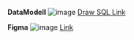 
 **DataModell**
![image](https://github.com/Ben9boyz/FagPr-ve-2024/assets/167029110/c1fc469b-f4d5-4a6a-be7e-3110d36d1486)
  [Draw SQL Link](https://drawsql.app/teams/omega-1/diagrams/feedback-system-for-kundeservice)



 **Figma**
![image](https://github.com/Ben9boyz/FagPr-ve-2024/assets/167029110/c1fc469b-f4d5-4a6a-be7e-3110d36d1486)
  [Link](https://drawsql.app/teams/omega-1/diagrams/feedback-system-for-kundeservice)

